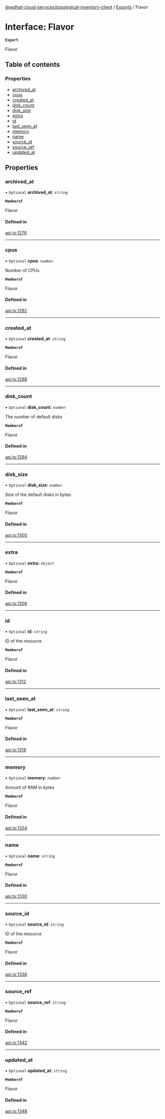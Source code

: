 [@redhat-cloud-services/topological-inventory-client](../README.md) / [Exports](../modules.md) / Flavor

# Interface: Flavor

**`Export`**

Flavor

## Table of contents

### Properties

- [archived\_at](Flavor.md#archived_at)
- [cpus](Flavor.md#cpus)
- [created\_at](Flavor.md#created_at)
- [disk\_count](Flavor.md#disk_count)
- [disk\_size](Flavor.md#disk_size)
- [extra](Flavor.md#extra)
- [id](Flavor.md#id)
- [last\_seen\_at](Flavor.md#last_seen_at)
- [memory](Flavor.md#memory)
- [name](Flavor.md#name)
- [source\_id](Flavor.md#source_id)
- [source\_ref](Flavor.md#source_ref)
- [updated\_at](Flavor.md#updated_at)

## Properties

### archived\_at

• `Optional` **archived\_at**: `string`

**`Memberof`**

Flavor

#### Defined in

[api.ts:1276](https://github.com/RedHatInsights/javascript-clients/blob/main/packages/topological-inventory/api.ts#L1276)

___

### cpus

• `Optional` **cpus**: `number`

Number of CPUs

**`Memberof`**

Flavor

#### Defined in

[api.ts:1282](https://github.com/RedHatInsights/javascript-clients/blob/main/packages/topological-inventory/api.ts#L1282)

___

### created\_at

• `Optional` **created\_at**: `string`

**`Memberof`**

Flavor

#### Defined in

[api.ts:1288](https://github.com/RedHatInsights/javascript-clients/blob/main/packages/topological-inventory/api.ts#L1288)

___

### disk\_count

• `Optional` **disk\_count**: `number`

The number of default disks

**`Memberof`**

Flavor

#### Defined in

[api.ts:1294](https://github.com/RedHatInsights/javascript-clients/blob/main/packages/topological-inventory/api.ts#L1294)

___

### disk\_size

• `Optional` **disk\_size**: `number`

Size of the default disks in bytes

**`Memberof`**

Flavor

#### Defined in

[api.ts:1300](https://github.com/RedHatInsights/javascript-clients/blob/main/packages/topological-inventory/api.ts#L1300)

___

### extra

• `Optional` **extra**: `object`

**`Memberof`**

Flavor

#### Defined in

[api.ts:1306](https://github.com/RedHatInsights/javascript-clients/blob/main/packages/topological-inventory/api.ts#L1306)

___

### id

• `Optional` **id**: `string`

ID of the resource

**`Memberof`**

Flavor

#### Defined in

[api.ts:1312](https://github.com/RedHatInsights/javascript-clients/blob/main/packages/topological-inventory/api.ts#L1312)

___

### last\_seen\_at

• `Optional` **last\_seen\_at**: `string`

**`Memberof`**

Flavor

#### Defined in

[api.ts:1318](https://github.com/RedHatInsights/javascript-clients/blob/main/packages/topological-inventory/api.ts#L1318)

___

### memory

• `Optional` **memory**: `number`

Amount of RAM in bytes

**`Memberof`**

Flavor

#### Defined in

[api.ts:1324](https://github.com/RedHatInsights/javascript-clients/blob/main/packages/topological-inventory/api.ts#L1324)

___

### name

• `Optional` **name**: `string`

**`Memberof`**

Flavor

#### Defined in

[api.ts:1330](https://github.com/RedHatInsights/javascript-clients/blob/main/packages/topological-inventory/api.ts#L1330)

___

### source\_id

• `Optional` **source\_id**: `string`

ID of the resource

**`Memberof`**

Flavor

#### Defined in

[api.ts:1336](https://github.com/RedHatInsights/javascript-clients/blob/main/packages/topological-inventory/api.ts#L1336)

___

### source\_ref

• `Optional` **source\_ref**: `string`

**`Memberof`**

Flavor

#### Defined in

[api.ts:1342](https://github.com/RedHatInsights/javascript-clients/blob/main/packages/topological-inventory/api.ts#L1342)

___

### updated\_at

• `Optional` **updated\_at**: `string`

**`Memberof`**

Flavor

#### Defined in

[api.ts:1348](https://github.com/RedHatInsights/javascript-clients/blob/main/packages/topological-inventory/api.ts#L1348)
